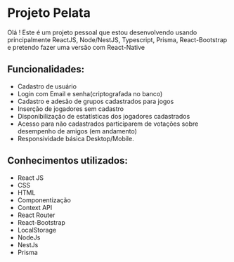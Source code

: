 # Projeto Pelata
  
  Olá ! Este é um projeto pessoal que estou desenvolvendo usando principalmente ReactJS, Node/NestJS, Typescript, Prisma, React-Bootstrap e pretendo
  fazer uma versão com React-Native
  
   ## Funcionalidades:
    
  * Cadastro de usuário
  * Login com Email e senha(criptografada no banco)
  * Cadastro e adesão de grupos cadastrados para jogos
  * Inserção de jogadores sem cadastro
  * Disponibilização de estatísticas dos jogadores cadastrados
  * Acesso para não cadastrados participarem de votações sobre desempenho de amigos (em andamento)
  * Responsividade básica Desktop/Mobile.
  
   ## Conhecimentos utilizados:
    
  * React JS
  * CSS
  * HTML
  * Componentização
  * Context API
  * React Router
  * React-Bootstrap
  * LocalStorage
  * NodeJs
  * NestJs
  * Prisma

